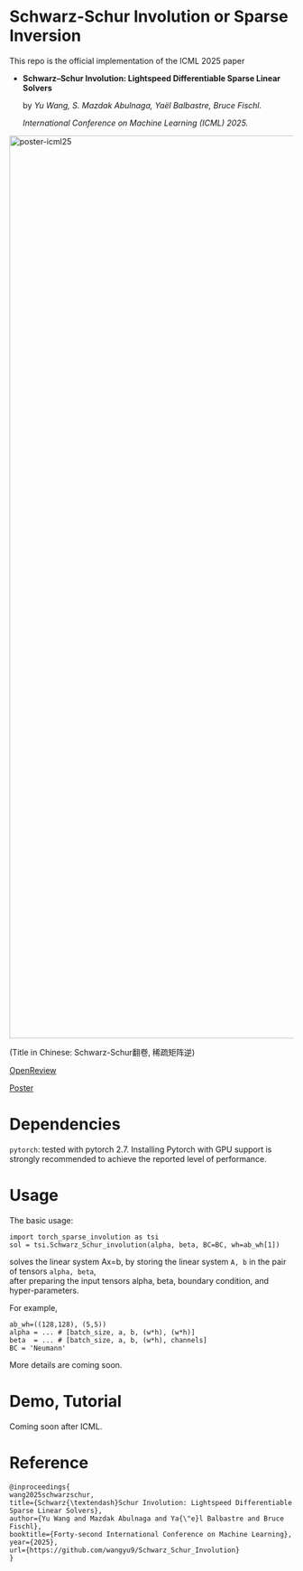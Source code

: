 # Schwarz-Schur Involution or Sparse Inversion

This repo is the official implementation of the ICML 2025 paper 

*    **Schwarz–Schur Involution: Lightspeed Differentiable Sparse Linear Solvers**
  
        by *Yu Wang, S. Mazdak Abulnaga, Yaël Balbastre, Bruce Fischl.*
     
        *International Conference on Machine Learning (ICML) 2025.*

<img width="3200" height="1600" alt="poster-icml25" src="https://github.com/user-attachments/assets/0249964a-cb50-47cb-b07c-2c8158dfc180" />

(Title in Chinese: Schwarz-Schur翻卷, 稀疏矩阵逆)

[OpenReview](https://openreview.net/pdf?id=RKbanvzycr)

[Poster](https://www.dropbox.com/scl/fi/l3d7y338wk1nthm9zw3cy/poster-icml25.pdf?rlkey=56rf2a9ft68sitptdsx5280y7&st=h3sb7yxz&dl=0)

# Dependencies

`pytorch`: tested with pytorch 2.7. Installing Pytorch with GPU support is strongly recommended to achieve the reported level of performance.  

# Usage

The basic usage: 

```
import torch_sparse_involution as tsi
sol = tsi.Schwarz_Schur_involution(alpha, beta, BC=BC, wh=ab_wh[1])
```

solves the linear system Ax=b, by storing the linear system `A, b` in the pair of tensors `alpha, beta`,  
after preparing the input tensors alpha, beta, boundary condition, and hyper-parameters. 

For example, 
```
ab_wh=((128,128), (5,5))
alpha = ... # [batch_size, a, b, (w*h), (w*h)]
beta  = ... # [batch_size, a, b, (w*h), channels]
BC = 'Neumann'
```

More details are coming soon. 

# Demo, Tutorial

Coming soon after ICML. 

# Reference 

```
@inproceedings{
wang2025schwarzschur,
title={Schwarz{\textendash}Schur Involution: Lightspeed Differentiable Sparse Linear Solvers},
author={Yu Wang and Mazdak Abulnaga and Ya{\"e}l Balbastre and Bruce Fischl},
booktitle={Forty-second International Conference on Machine Learning},
year={2025},
url={https://github.com/wangyu9/Schwarz_Schur_Involution}
}
```
